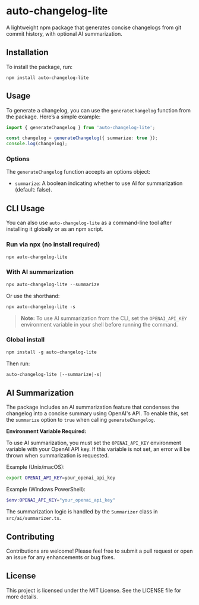 # auto-changelog-lite

A lightweight npm package that generates concise changelogs from git commit history, with optional AI summarization.

## Installation

To install the package, run:

```
npm install auto-changelog-lite
```

## Usage

To generate a changelog, you can use the `generateChangelog` function from the package. Here’s a simple example:

```typescript
import { generateChangelog } from 'auto-changelog-lite';

const changelog = generateChangelog({ summarize: true });
console.log(changelog);
```

### Options

The `generateChangelog` function accepts an options object:

- `summarize`: A boolean indicating whether to use AI for summarization (default: false).

## CLI Usage

You can also use `auto-changelog-lite` as a command-line tool after installing it globally or as an npm script.

### Run via npx (no install required)

```powershell
npx auto-changelog-lite
```

### With AI summarization

```powershell
npx auto-changelog-lite --summarize
```

Or use the shorthand:

```powershell
npx auto-changelog-lite -s
```

> **Note:** To use AI summarization from the CLI, set the `OPENAI_API_KEY` environment variable in your shell before running the command.

### Global install

```powershell
npm install -g auto-changelog-lite
```

Then run:

```powershell
auto-changelog-lite [--summarize|-s]
```

## AI Summarization

The package includes an AI summarization feature that condenses the changelog into a concise summary using OpenAI's API. To enable this, set the `summarize` option to `true` when calling `generateChangelog`.

**Environment Variable Required:**

To use AI summarization, you must set the `OPENAI_API_KEY` environment variable with your OpenAI API key. If this variable is not set, an error will be thrown when summarization is requested.

Example (Unix/macOS):

```sh
export OPENAI_API_KEY=your_openai_api_key
```

Example (Windows PowerShell):

```powershell
$env:OPENAI_API_KEY="your_openai_api_key"
```

The summarization logic is handled by the `Summarizer` class in `src/ai/summarizer.ts`.

## Contributing

Contributions are welcome! Please feel free to submit a pull request or open an issue for any enhancements or bug fixes.

## License

This project is licensed under the MIT License. See the LICENSE file for more details.